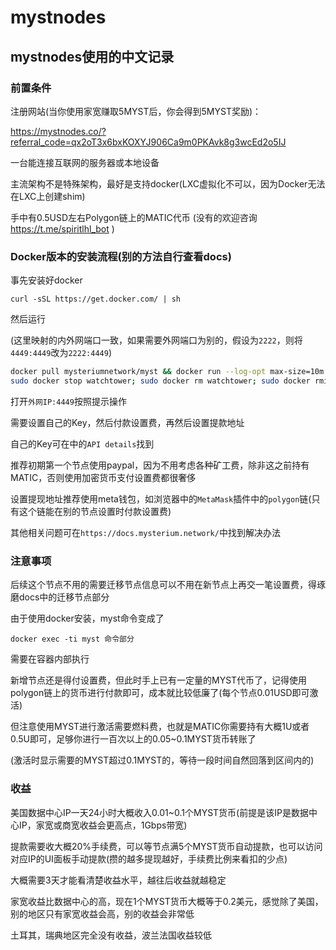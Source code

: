 # mystnodes

## mystnodes使用的中文记录

### 前置条件

注册网站(当你使用家宽赚取5MYST后，你会得到5MYST奖励)：

https://mystnodes.co/?referral_code=qx2oT3x6bxKOXYJ906Ca9m0PKAvk8g3wcEd2o5IJ

一台能连接互联网的服务器或本地设备

主流架构不是特殊架构，最好是支持docker(LXC虚拟化不可以，因为Docker无法在LXC上创建shim)

手中有0.5USD左右Polygon链上的MATIC代币 (没有的欢迎咨询 https://t.me/spiritlhl_bot )

### Docker版本的安装流程(别的方法自行查看docs)

事先安装好docker

```
curl -sSL https://get.docker.com/ | sh
```

然后运行

(这里映射的内外网端口一致，如果需要外网端口为别的，假设为```2222```，则将```4449:4449```改为```2222:4449```)

```bash
docker pull mysteriumnetwork/myst && docker run --log-opt max-size=10m --cap-add NET_ADMIN -d -p 4449:4449 --name myst -v myst-data:/var/lib/mysterium-node --restart unless-stopped mysteriumnetwork/myst:latest service --agreed-terms-and-conditions
sudo docker stop watchtower; sudo docker rm watchtower; sudo docker rmi containrrr/watchtower; sudo docker run -d --restart=always --name watchtower -v /var/run/docker.sock:/var/run/docker.sock containrrr/watchtower --cleanup --include-stopped --include-restarting --revive-stopped --interval 60 myst
```

打开```外网IP:4449```按照提示操作

需要设置自己的Key，然后付款设置费，再然后设置提款地址

自己的Key可在中的```API details```找到

推荐初期第一个节点使用paypal，因为不用考虑各种矿工费，除非这之前持有MATIC，否则使用加密货币支付设置费都很奢侈

设置提现地址推荐使用meta钱包，如浏览器中的```MetaMask```插件中的```polygon```链(只有这个链能在别的节点设置时付款设置费)

其他相关问题可在```https://docs.mysterium.network/```中找到解决办法

### 注意事项

后续这个节点不用的需要迁移节点信息可以不用在新节点上再交一笔设置费，得琢磨docs中的迁移节点部分

由于使用docker安装，myst命令变成了

```
docker exec -ti myst 命令部分
```

需要在容器内部执行

新增节点还是得付设置费，但此时手上已有一定量的MYST代币了，记得使用polygon链上的货币进行付款即可，成本就比较低廉了(每个节点0.01USD即可激活)

但注意使用MYST进行激活需要燃料费，也就是MATIC你需要持有大概1U或者0.5U即可，足够你进行一百次以上的0.05~0.1MYST货币转账了

(激活时显示需要的MYST超过0.1MYST的，等待一段时间自然回落到区间内的)

### 收益

美国数据中心IP一天24小时大概收入0.01~0.1个MYST货币(前提是该IP是数据中心IP，家宽或商宽收益会更高点，1Gbps带宽)

提款需要收大概20%手续费，可以等节点满5个MYST货币自动提款，也可以访问对应IP的UI面板手动提款(攒的越多提现越好，手续费比例来看扣的少点)

大概需要3天才能看清楚收益水平，越往后收益就越稳定

家宽收益比数据中心的高，现在1个MYST货币大概等于0.2美元，感觉除了美国，别的地区只有家宽收益会高，别的收益会非常低

土耳其，瑞典地区完全没有收益，波兰法国收益较低
